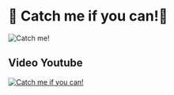 # 🐍 Catch me if you can!🐰

![Catch me!](docs/Grab-me-if-you-can-2024-03-15-093930.png)

## Video Youtube
[![Catch me if you can!](https://img.youtube.com/vi/6lJdZd2swLQ/mqdefault.jpg)](https://youtu.be/6lJdZd2swLQ)